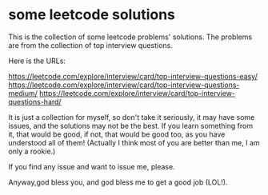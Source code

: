 # some leetcode solutions

This is the collection of some leetcode problems' solutions. The problems are from the collection of top interview questions.

Here is the URLs:

https://leetcode.com/explore/interview/card/top-interview-questions-easy/
https://leetcode.com/explore/interview/card/top-interview-questions-medium/
https://leetcode.com/explore/interview/card/top-interview-questions-hard/

It is just a collection for myself, so don't take it seriously, it may have some issues, and the solutions may not be the best.
If you learn something from it, that would be good, if not, that would be good too, as you have understood all of them! (Actually I think most of you are better than me, I am only a rookie.)

If you find any issue and want to issue me, please.

Anyway,god bless you, and god bless me to get a good job (LOL!).